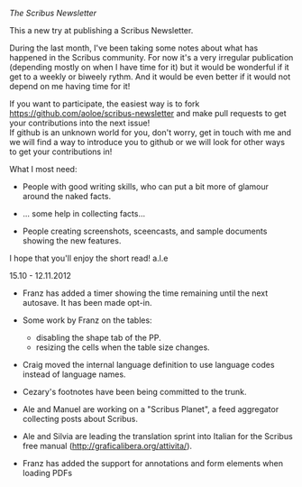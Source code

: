 _The Scribus Newsletter_

This a new try at publishing a Scribus Newsletter.

During the last month, I've been taking some notes about what has happened in the Scribus community.
For now it's a very irregular publication (depending mostly on when I have time for it) but it would be
wonderful if it get to a weekly or biweely rythm. And it would be even better if it would not depend
on me having time for it!

If you want to participate, the easiest way is to fork https://github.com/aoloe/scribus-newsletter
and make pull requests to get your contributions into the next issue!<br>
If github is an unknown world for you, don't worry, get in touch with me and we will find a way
to introduce you to github or we will look for other ways to get your contributions in!

What I most need:

- People with good writing skills, who can put a bit more of glamour around the naked facts.
 
- ... some help in collecting facts...

- People creating screenshots, sceencasts, and sample documents showing the new features.

I hope that you'll enjoy the short read!
a.l.e


15.10 - 12.11.2012

- Franz has added a timer showing the time remaining until the next autosave. It has been made opt-in.

- Some work by Franz on the tables:
  - disabling the shape tab of the PP.
  - resizing the cells when the table size changes.

- Craig moved the internal language definition to use language codes instead of language names.

- Cezary's footnotes have been being committed to the trunk.

- Ale and Manuel are working on a "Scribus Planet", a feed aggregator collecting posts about Scribus.

- Ale and Silvia are leading the translation sprint into Italian for the Scribus free manual (http://graficalibera.org/attivita/).

- Franz has added the support for annotations and form elements when loading PDFs
